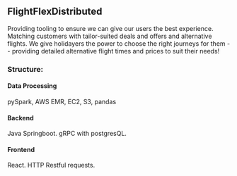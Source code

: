 ## FlightFlexDistributed

Providing tooling to ensure we can give our users the best experience. Matching customers with tailor-suited deals and offers and alternative flights. We give holidayers the power to choose the right journeys for them -- providing detailed alternative flight times and prices to suit their needs!

### Structure:

#### Data Processing

pySpark, AWS EMR, EC2, S3, pandas

#### Backend

Java Springboot. gRPC with postgresQL.

#### Frontend

React. HTTP Restful requests.
